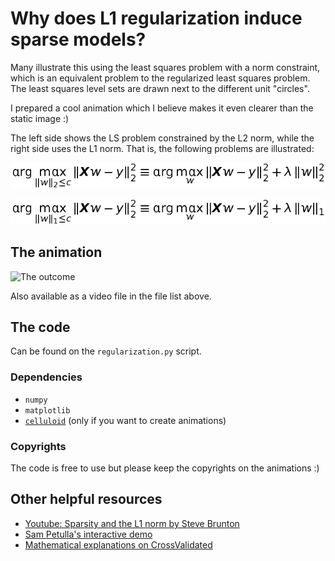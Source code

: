 # Why does L1 regularization induce sparse models?

Many illustrate this using the least squares problem with a norm constraint, which is an equivalent problem to the regularized least squares problem.
The least squares level sets are drawn next to the different unit "circles".

I prepared a cool animation which I believe makes it even clearer than the static image :)

The left side shows the LS problem constrained by the L2 norm, while the right side uses the L1 norm.
That is, the following problems are illustrated:

![L2 norm](https://github.com/ievron/RegularizationAnimation/blob/main/L2%20formula.png?raw=true)

![L1 norm](https://github.com/ievron/RegularizationAnimation/blob/main/L1%20formula.png?raw=true)

## The animation
![The outcome](https://github.com/ievron/RegularizationAnimation/blob/main/Regularization.gif?raw=true)

Also available as a video file in the file list above.

## The code
Can be found on the `regularization.py` script.

### Dependencies
- `numpy` 
- `matplotlib`
- [`celluloid`](https://pypi.org/project/celluloid/) (only if you want to create animations)

### Copyrights
The code is free to use but please keep the copyrights on the animations :)


## Other helpful resources
- [Youtube: Sparsity and the L1 norm by Steve Brunton](https://www.youtube.com/watch?v=76B5cMEZA4Y&feature=youtu.be&ab_channel=SteveBrunton)
- [Sam Petulla's interactive demo](https://observablehq.com/@petulla/l1-l2l_1-l_2l1-l2-norm-geometric-interpretation)
- [Mathematical explanations on CrossValidated](https://stats.stackexchange.com/questions/45643/why-l1-norm-for-sparse-models/45644)
